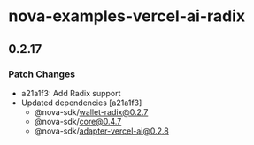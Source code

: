 # nova-examples-vercel-ai-radix

## 0.2.17

### Patch Changes

- a21a1f3: Add Radix support
- Updated dependencies [a21a1f3]
  - @nova-sdk/wallet-radix@0.2.7
  - @nova-sdk/core@0.4.7
  - @nova-sdk/adapter-vercel-ai@0.2.8
